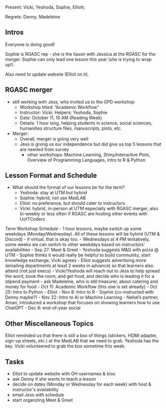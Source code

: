 Present: Vicki, Yeshoda, Sophie, Elliott;

Regrets: Denny, Madeleine

## Intros

Everyone is doing good!

Sophie is RGASC rep - she is the liason with Jessica at the RGASC for the merger. Sophie can only lead one lesson this year (she is trying to wrap up!).

Also need to update website (Elliot on it).

## RGASC merger

- still working with Jess, who invited us to the GPD workshop
    - Workshop titled: ”Academic Workflow”
    - Instructor: Vicki; Helpers: Yeshoda, Sophie
    - Date: October 11, 10 AM (Reading Week)
    - Details: 1 hour long, helping students in science, social sciences, humanities structure files, manuscripts, plots, etc.
- Merger:
    - Overall, merger is going very well
    - Jess is giving us our independence but did give us top 5 lessons that are needed from survey
        - other workshops: Machine Learning, Shiny/Interactive Plots, Overview of Programming Languages, Intro to R & Python

## Lesson Format and Schedule

- What should the format of our lessons be for the term?
    - Yeshoda: stay at UTM but hybrid
    - Sophie: hybrid, not use MadLAB
    - Elliot: no preference, but should cater to instructors
    - Vicki: hybrid, in-person at UTM especially with RGASC merger, also bi-weekly or less often if RGASC are hosting other events with UofTCoders
    
Term Workshop Schedule
    - 1 hour lessons, maybe switch up some weekdays (Monday/Wednesday). All of these lessons will be hybrid (UTM & Discord) - if virtual, that is okay too.
        - Wednesdays at 4 PM tentatively, some weeks we can switch to other weekdays based on instructors' availabilities
    - Sep 27: Meet & Greet
        - Yeshoda suggests M&G with pizza @ UTM
        - Sophie thinks it would really be helpful to build community, start knowledge exchange, Vicki agrees
        - Elliot suggests advertising more (emailing departments at least 2 weeks in advance) so that learners also attend (not just execs)
        - Vicki/Yeshoda will reach out to Jess to help spread the word, book the room, and get food, and decide who is leading it for a stipend payment
        - ask Madeleine, who is still treasurer, about catering and money for food
    - Oct 11: Academic Workflow (this one is set already)
    - Oct 25: Intro to Python
        - Elliot
    - Nov 8: Intro to R
        - Sophie (co-instructed with Denny maybe?)
    - Nov 22: Intro to AI or Machine Learning
        - Nehal’s partner, Aman, introduced a workshop that focuses on showing learners how to use ChatGPT
    - Dec 6: end-of-year social
    

## Other Miscellaneous Topics

Elliot reminded us that there is still a box of things (stickers, HDMI adapter, sign-up sheets, etc.) at the MadLAB that we need to grab. Yeshoda has the key. Vicki volunteered to grab the box sometime this week.

## Tasks

* Elliot to update website with GH usernames & bios
* ask Denny if she wants to teach a lesson
* decide on dates (Monday or Wednesday for each week) with host & instructor's availability
* email Jess with schedule
* start organizing Meet & Greet
